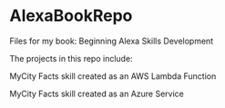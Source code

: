 # AlexaBookRepo
Files for my book: Beginning Alexa Skills Development

The projects in this repo include:

MyCity Facts skill created as an AWS Lambda Function

MyCity Facts skill created as an Azure Service
